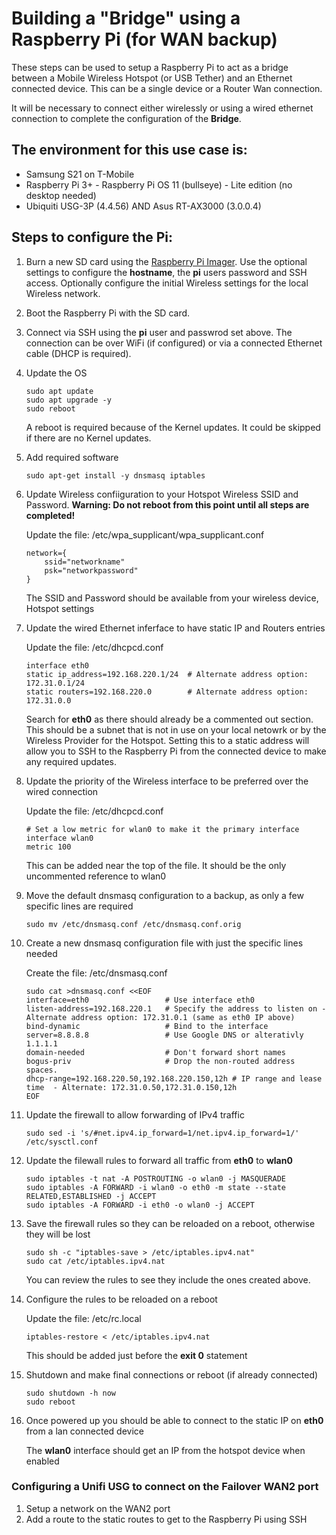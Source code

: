 
# Building a "Bridge" using a Raspberry Pi (for WAN backup)

These steps can be used to setup a Raspberry Pi to act as a bridge between a Mobile Wireless Hotspot (or USB Tether) and an Ethernet connected device.  This can be a single device or a Router Wan connection.


It will be necessary to connect either wirelessly or using a wired ethernet connection to complete the configuration of the **Bridge**.


## The environment for this use case is:
* Samsung S21 on T-Mobile
* Raspberry Pi 3+ - Raspberry Pi OS 11 (bullseye) - Lite edition (no desktop needed)
* Ubiquiti USG-3P (4.4.56) AND Asus RT-AX3000 (3.0.0.4)

## Steps to configure the Pi:

1.  Burn a new SD card using the [Raspberry Pi Imager](https://www.raspberrypi.com/software/).  Use the optional settings to configure the **hostname**, the **pi** users password and SSH access.   Optionally configure the initial Wireless settings for the local Wireless network.

2.  Boot the Raspberry Pi with the SD card.

3.  Connect via SSH using the **pi** user and passwrod set above.  The connection can be over WiFi (if configured) or via a connected Ethernet cable (DHCP is required).

4.  Update the OS
    ```
    sudo apt update
    sudo apt upgrade -y
    sudo reboot
    ```
    A reboot is required because of the Kernel updates.  It could be skipped if there are no Kernel updates.

5.  Add required software
    ```
    sudo apt-get install -y dnsmasq iptables
    ```

6.  Update Wireless confiiguration to your Hotspot Wireless SSID and Password.  **Warning: Do not reboot from this point until all steps are completed!**

    Update the file: /etc/wpa_supplicant/wpa_supplicant.conf
    ```
    network={
        ssid="networkname"
        psk="networkpassword"
    }
    ```
    The SSID and Password should be available from your wireless device, Hotspot settings

7.  Update the wired Ethernet inferface to have static IP and Routers entries

    Update the file: /etc/dhcpcd.conf
    ```
    interface eth0
    static ip_address=192.168.220.1/24  # Alternate address option: 172.31.0.1/24
    static routers=192.168.220.0        # Alternate address option: 172.31.0.0
    ```
    Search for **eth0** as there should already be a commented out section.  This should be a subnet that is not in use on your local netowrk or by the Wireless Provider for the Hotspot.  Setting this to a static address will allow you to SSH to the Raspberry Pi from the connected device to make any required updates.

8.  Update the priority of the Wireless interface to be preferred over the wired connection

    Update the file: /etc/dhcpcd.conf
    ```
    # Set a low metric for wlan0 to make it the primary interface
    interface wlan0
    metric 100
    ```
    This can be added near the top of the file.  It should be the only uncommented reference to wlan0

9.  Move the default dnsmasq configuration to a backup, as only a few specific lines are required
    ```
    sudo mv /etc/dnsmasq.conf /etc/dnsmasq.conf.orig
    ```

10. Create a new dnsmasq configuration file with just the specific lines needed

    Create the file: /etc/dnsmasq.conf
    ```
    sudo cat >dnsmasq.conf <<EOF
    interface=eth0                 # Use interface eth0  
    listen-address=192.168.220.1   # Specify the address to listen on - Alternate address option: 172.31.0.1 (same as eth0 IP above)
    bind-dynamic                   # Bind to the interface
    server=8.8.8.8                 # Use Google DNS or alterativly 1.1.1.1
    domain-needed                  # Don't forward short names  
    bogus-priv                     # Drop the non-routed address spaces.  
    dhcp-range=192.168.220.50,192.168.220.150,12h # IP range and lease time  - Alternate: 172.31.0.50,172.31.0.150,12h
    EOF

    ```

11. Update the firewall to allow forwarding of IPv4 traffic
    ```
    sudo sed -i 's/#net.ipv4.ip_forward=1/net.ipv4.ip_forward=1/' /etc/sysctl.conf
    ```

12. Update the filewall rules to forward all traffic from **eth0** to **wlan0**
    ```
    sudo iptables -t nat -A POSTROUTING -o wlan0 -j MASQUERADE
    sudo iptables -A FORWARD -i wlan0 -o eth0 -m state --state RELATED,ESTABLISHED -j ACCEPT  
    sudo iptables -A FORWARD -i eth0 -o wlan0 -j ACCEPT
    ```

13. Save the firewall rules so they can be reloaded on a reboot, otherwise they will be lost
    ```
    sudo sh -c "iptables-save > /etc/iptables.ipv4.nat"
    sudo cat /etc/iptables.ipv4.nat
    ```
    You can review the rules to see they include the ones created above.

14. Configure the rules to be reloaded on a reboot

    Update the file: /etc/rc.local
    ```
    iptables-restore < /etc/iptables.ipv4.nat
    ```
    This should be added just before the **exit 0** statement

15. Shutdown and make final connections or reboot (if already connected)
    ```
    sudo shutdown -h now
    sudo reboot
    ```

16. Once powered up you should be able to connect to the static IP on **eth0** from a lan connected device

    The **wlan0** interface should get an IP from the hotspot device when enabled

### Configuring a Unifi USG to connect on the Failover WAN2 port

1.  Setup a network on the WAN2 port
2.  Add a route to the static routes to get to the Raspberry Pi using SSH
